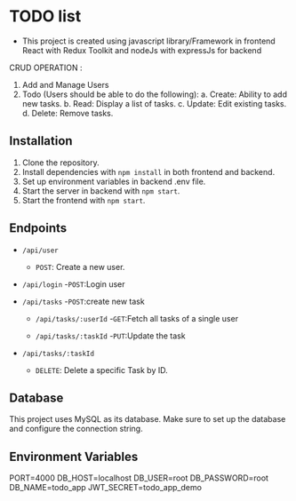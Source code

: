 # TODO list

* This project is created using javascript library/Framework in frontend React with Redux Toolkit and nodeJs with expressJs for backend

CRUD OPERATION :
1. Add and Manage Users
2. Todo (Users should be able to do the following):
a. Create: Ability to add new tasks.
b. Read: Display a list of tasks.
c. Update: Edit existing tasks.
d. Delete: Remove tasks.

## Installation

1. Clone the repository.
2. Install dependencies with `npm install` in both frontend and backend.
3. Set up environment variables in backend .env file.
4. Start the server in backend  with `npm start`.
5. Start the frontend  with `npm start`.


## Endpoints

- `/api/user`
  - `POST`: Create a new user.

- `/api/login`
  -`POST`:Login user

- `/api/tasks`
  -`POST`:create new task

  - `/api/tasks/:userId`
  -`GET`:Fetch all tasks of a single user

  - `/api/tasks/:taskId`
  -`PUT`:Update the task 

- `/api/tasks/:taskId`
  - `DELETE`: Delete a specific Task by ID.

## Database

This project uses MySQL as its database. Make sure to set up the database and configure the connection string.

## Environment Variables

PORT=4000
DB_HOST=localhost
DB_USER=root
DB_PASSWORD=root
DB_NAME=todo_app
JWT_SECRET=todo_app_demo


